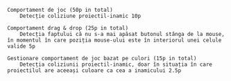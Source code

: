     Comportament de joc (50p in total)
        Detecție coliziune proiectil-inamic 10p

    Comportament drag & drop (25p in total)
        Detecția faptului că nu s-a mai apăsat butonul stânga de la mouse, în momentul în care poziția mouse-ului este în interiorul unei celule valide 5p

    Gestionare comportament de joc bazat pe culori (15p in total)
        Detecția coliziunii proiectil-inamic, doar în situația în care proiectilul are aceeași culoare ca cea a inamicului 2.5p

